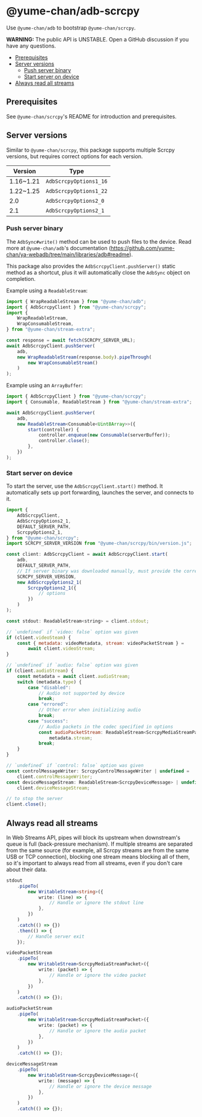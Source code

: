 # @yume-chan/adb-scrcpy

Use `@yume-chan/adb` to bootstrap `@yume-chan/scrcpy`.

**WARNING:** The public API is UNSTABLE. Open a GitHub discussion if you have any questions.

-   [Prerequisites](#prerequisites)
-   [Server versions](#server-versions)
    -   [Push server binary](#push-server-binary)
    -   [Start server on device](#start-server-on-device)
-   [Always read all streams](#always-read-all-streams)

## Prerequisites

See `@yume-chan/scrcpy`'s README for introduction and prerequisites.

## Server versions

Similar to `@yume-chan/scrcpy`, this package supports multiple Scrcpy versions, but requires correct options for each version.

| Version   | Type                   |
| --------- | ---------------------- |
| 1.16~1.21 | `AdbScrcpyOptions1_16` |
| 1.22~1.25 | `AdbScrcpyOptions1_22` |
| 2.0       | `AdbScrcpyOptions2_0`  |
| 2.1       | `AdbScrcpyOptions2_1`  |

### Push server binary

The `AdbSync#write()` method can be used to push files to the device. Read more at `@yume-chan/adb`'s documentation (https://github.com/yume-chan/ya-webadb/tree/main/libraries/adb#readme).

This package also provides the `AdbScrcpyClient.pushServer()` static method as a shortcut, plus it will automatically close the `AdbSync` object on completion.

Example using a `ReadableStream`:

```ts
import { WrapReadableStream } from "@yume-chan/adb";
import { AdbScrcpyClient } from "@yume-chan/scrcpy";
import {
    WrapReadableStream,
    WrapConsumableStream,
} from "@yume-chan/stream-extra";

const response = await fetch(SCRCPY_SERVER_URL);
await AdbScrcpyClient.pushServer(
    adb,
    new WrapReadableStream(response.body).pipeThrough(
        new WrapConsumableStream()
    )
);
```

Example using an `ArrayBuffer`:

```ts
import { AdbScrcpyClient } from "@yume-chan/scrcpy";
import { Consumable, ReadableStream } from "@yume-chan/stream-extra";

await AdbScrcpyClient.pushServer(
    adb,
    new ReadableStream<Consumable<Uint8Array>>({
        start(controller) {
            controller.enqueue(new Consumable(serverBuffer));
            controller.close();
        },
    })
);
```

### Start server on device

To start the server, use the `AdbScrcpyClient.start()` method. It automatically sets up port forwarding, launches the server, and connects to it.

```js
import {
    AdbScrcpyClient,
    AdbScrcpyOptions2_1,
    DEFAULT_SERVER_PATH,
    ScrcpyOptions2_1,
} from "@yume-chan/scrcpy";
import SCRCPY_SERVER_VERSION from "@yume-chan/scrcpy/bin/version.js";

const client: AdbScrcpyClient = await AdbScrcpyClient.start(
    adb,
    DEFAULT_SERVER_PATH,
    // If server binary was downloaded manually, must provide the correct version
    SCRCPY_SERVER_VERSION,
    new AdbScrcpyOptions2_1(
        ScrcpyOptions2_1({
            // options
        })
    )
);

const stdout: ReadableStream<string> = client.stdout;

// `undefined` if `video: false` option was given
if (client.videoSteam) {
    const { metadata: videoMetadata, stream: videoPacketStream } =
        await client.videoStream;
}

// `undefined` if `audio: false` option was given
if (client.audioStream) {
    const metadata = await client.audioStream;
    switch (metadata.type) {
        case "disabled":
            // Audio not supported by device
            break;
        case "errored":
            // Other error when initializing audio
            break;
        case "success":
            // Audio packets in the codec specified in options
            const audioPacketStream: ReadableStream<ScrcpyMediaStreamPacket> =
                metadata.stream;
            break;
    }
}

// `undefined` if `control: false` option was given
const controlMessageWriter: ScrcpyControlMessageWriter | undefined =
    client.controlMessageWriter;
const deviceMessageStream: ReadableStream<ScrcpyDeviceMessage> | undefined =
    client.deviceMessageStream;

// to stop the server
client.close();
```

## Always read all streams

In Web Streams API, pipes will block its upstream when downstream's queue is full (back-pressure mechanism). If multiple streams are separated from the same source (for example, all Scrcpy streams are from the same USB or TCP connection), blocking one stream means blocking all of them, so it's important to always read from all streams, even if you don't care about their data.

```ts
stdout
    .pipeTo(
        new WritableStream<string>({
            write: (line) => {
                // Handle or ignore the stdout line
            },
        })
    )
    .catch(() => {})
    .then(() => {
        // Handle server exit
    });

videoPacketStream
    .pipeTo(
        new WritableStream<ScrcpyMediaStreamPacket>({
            write: (packet) => {
                // Handle or ignore the video packet
            },
        })
    )
    .catch(() => {});

audioPacketStream
    .pipeTo(
        new WritableStream<ScrcpyMediaStreamPacket>({
            write: (packet) => {
                // Handle or ignore the audio packet
            },
        })
    )
    .catch(() => {});

deviceMessageStream
    .pipeTo(
        new WritableStream<ScrcpyDeviceMessage>({
            write: (message) => {
                // Handle or ignore the device message
            },
        })
    )
    .catch(() => {});
```
